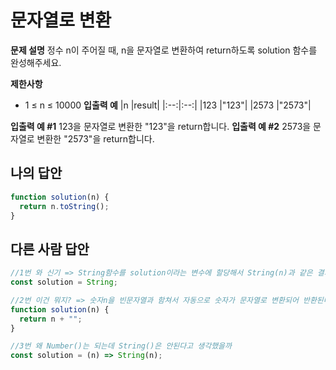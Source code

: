# 문자열로 변환

**문제 설명**
정수 n이 주어질 때, n을 문자열로 변환하여 return하도록 solution 함수를 완성해주세요.

**제한사항**

- 1 ≤ n ≤ 10000
  **입출력 예**
  |n |result|
  |:--:|:--:|
  |123 |"123"|
  |2573 |"2573"|

**입출력 예 #1**
123을 문자열로 변환한 "123"을 return합니다.
**입출력 예 #2**
2573을 문자열로 변환한 "2573"을 return합니다.

## 나의 답안

```js
function solution(n) {
  return n.toString();
}
```

## 다른 사람 답안

```js
//1번 와 신기 => String함수를 solution이라는 변수에 할당해서 String(n)과 같은 결과를 도출한다. But 가독성이 안좋다.
const solution = String;

//2번 이건 뭐지? => 숫자n을 빈문자열과 함쳐서 자동으로 숫자가 문자열로 변환되어 반환된다.
function solution(n) {
  return n + "";
}

//3번 왜 Number()는 되는데 String()은 안된다고 생각했을까
const solution = (n) => String(n);
```
